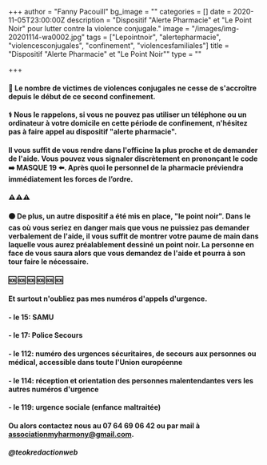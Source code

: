 +++
author = "Fanny Pacouill"
bg_image = ""
categories = []
date = 2020-11-05T23:00:00Z
description = "Dispositif \"Alerte Pharmacie\" et \"Le Point Noir\" pour lutter contre la violence conjugale."
image = "/images/img-20201114-wa0002.jpg"
tags = ["Lepointnoir", "alertepharmacie", "violencesconjugales", "confinement", "violencesfamiliales"]
title = "Dispositif \"Alerte Pharmacie\" et \"Le Point Noir\""
type = ""

+++
#### 🚫 Le nombre de victimes de violences conjugales ne cesse de s'accroître depuis le début de ce second confinement.

#### ⚕ Nous le rappelons, si vous ne pouvez pas utiliser un téléphone ou un ordinateur à votre domicile en cette période de confinement, n'hésitez pas à faire appel au dispositif "**alerte pharmacie**".

#### Il vous suffit de vous rendre dans l'officine la plus proche et de demander de l'aide. Vous pouvez vous signaler discrètement en prononçant le code ➡️ MASQUE 19 ⬅️. Après quoi le personnel de la pharmacie préviendra immédiatement les forces de l’ordre.

#### ⚠️⚠️⚠️

#### ⚫ De plus, un autre dispositif a été mis en place, "le point noir". Dans le cas où vous seriez en danger mais que vous ne puissiez pas demander verbalement de l'aide, il vous suffit de montrer votre paume de main dans laquelle vous aurez préalablement dessiné un point noir. La personne en face de vous saura alors que vous demandez de l'aide et pourra à son tour faire le nécessaire.

#### 🆘️ 🆘 ️🆘️ 🆘 ️🆘️ 🆘️

#### Et surtout n'oubliez pas mes numéros d'appels d'urgence.

#### - le 15: SAMU

#### - le 17: Police Secours

#### - le 112: numéro des urgences sécuritaires, de secours aux personnes ou médical, accessible dans toute l'Union européenne

#### - le 114: réception et orientation des personnes malentendantes vers les autres numéros d'urgence

#### - le 119: urgence sociale (enfance maltraitée)

#### Ou alors contactez nous au 07 64 69 06 42 ou par mail à associationmyharmony@gmail.com.

##### _@teokredactionweb_